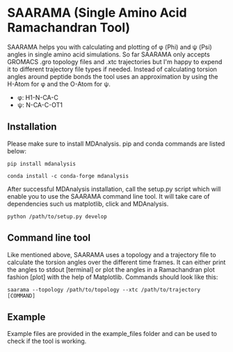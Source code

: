 # SAARAMA (Single Amino Acid Ramachandran Tool)

SAARAMA helps you with calculating and plotting of φ (Phi) and ψ (Psi) angles in single amino acid simulations. So far SAARAMA 
only accepts GROMACS .gro topology files and .xtc trajectories but I'm happy to expend it to different trajectory file types
if needed. Instead of calculating torsion angles around peptide bonds the tool uses an approximation by using the H-Atom for
φ and the O-Atom for ψ. 

* φ: H1-N-CA-C
* ψ: N-CA-C-OT1

## Installation

Please make sure to install MDAnalysis. pip and conda commands are listed below:

```
pip install mdanalysis
```

```
conda install -c conda-forge mdanalysis
```

After successful MDAnalysis installation, call the setup.py script which will enable you to use the SAARAMA command line 
tool. It will take care of dependencies such us matplotlib, click and MDAnalysis.

```
python /path/to/setup.py develop
```

## Command line tool

Like mentioned above, SAARAMA uses a topology and a trajectory file to calculate the torsion angles over the different time 
frames. It can either print the angles to stdout [terminal] or plot the angles in a Ramachandran plot fashion [plot] with 
the help of Matplotlib. Commands should look like this:

```
saarama --topology /path/to/topology --xtc /path/to/trajectory [COMMAND]
```

## Example

Example files are provided in the example_files folder and can be used to check if the tool is working.
